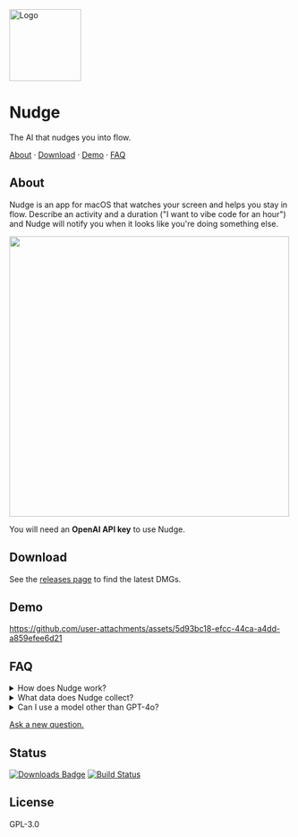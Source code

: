 <img src="https://github.com/user-attachments/assets/1ae2fe14-c93f-4bfe-8d66-aa59046343ad" width="128" alt="Logo" />

<!-- <h1><code style="text-shadow: 0px 3px 10px rgba(8, 0, 6, 0.35); font-size: 3rem; font-family: ui-monospace, Menlo, monospace; font-weight: 800; background: transparent; color: #4d3e56; padding: 0.2rem 0.2rem; border-radius: 6px">Nudge</code></h1> -->

# Nudge

The AI that nudges you into flow.

<p align="left">
  <a href="#about">About</a>
  ·
  <a href="#download">Download</a>
  ·
  <a href="#demo">Demo</a>
  ·
  <a href="#faq">FAQ</a>
</p>
</p>

## About

Nudge is an app for macOS that watches your screen and helps you stay in flow. Describe an activity and a duration ("I want to vibe code for an hour") and Nudge will notify you when it looks like you're doing something else.

<p>
<img src="https://github.com/user-attachments/assets/ca091ed8-d4c7-4e53-9570-6db4f4b34f6a" width="500" />
</p>

You will need an **OpenAI API key** to use Nudge.

## Download

See the [releases page](https://github.com/felipap/nudge/releases/latest) to find the latest DMGs.

## Demo

https://github.com/user-attachments/assets/5d93bc18-efcc-44ca-a4dd-a859efee6d21

## FAQ

<details>
  <summary>
    How does Nudge work?
  </summary>
  <p>
    Nudge takes a picture of your screen every few seconds, then asks GPT-4o if it looks like you're engaged in the activity you chose for yourself. If not, Nudge sends you a notification.
    The default frequency of capture is one minute, but you can modify this in the app settings.</p>
</details>
<details>
  <summary>
    What data does Nudge collect?
  </summary>
  <p>
    Nudge has no external servers today. All the screenshots are exchanged directly between your computer and OpenAI's servers. Nudge does not accumulate screenshots inside of your computer either. Once they're sent to OpenAI, they're discarded. The data sent to 4o may be accessible by the owner of the API key you enter.
  </p>
  <p>
    We use <a href="https://sentry.io" target="_blank">Sentry</a> for error tracking and telemetry but <a href="https://docs.sentry.io/platforms/javascript/configuration/options/#sendDefaultPii" target="_blank">we don't collect PII as far as I know</a>.
  </p>
</details>
<details>
  <summary>
    Can I use a model other than GPT-4o?
  </summary>
  <p>
    Not today but I will ship if enough users ask for it. <a href="https://github.com/felipap/nudge/discussions/new">Start a discussion.</a>
  </p>
</details>
<!-- <details>
  <summary>
    How many tokens does Nudge use?
  </summary>
  <p>
  </p>
</details> -->

[Ask a new question.](https://github.com/felipap/nudge/discussions/new/choose)

## Status

[![Downloads Badge](https://img.shields.io/github/downloads/felipap/nudge/total.svg?color=green)](https://tooomm.github.io/github-release-stats/?username=felipap&repository=nudge)
[![Build Status](https://img.shields.io/github/actions/workflow/status/felipap/nudge/test.yml)](https://github.com/felipap/nudge/actions)

## License

GPL-3.0

<!-- Intelligent tools for productivity. -->

<!--
## todos

A simple to-do app with MCP support. 📝
-->

<!-- ## nudge

An AI that watches your computer and prevents distractions. 👉 -->
